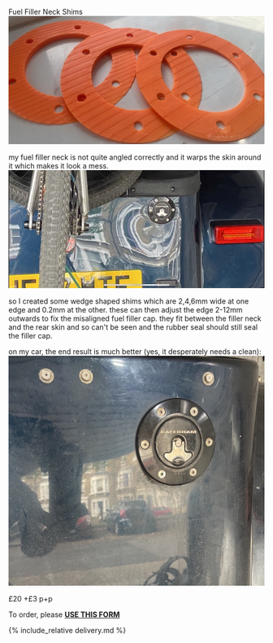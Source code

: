Fuel Filler Neck Shims
![fuel-shim.jpeg](img/fuel-shim.jpeg)

my fuel filler neck is not quite angled correctly and it warps the skin around it which makes it look a mess.
![img/warped.jpeg](img/warped.jpeg)

so I created some wedge shaped shims which are 2,4,6mm wide at one edge and 0.2mm at the other. these can then adjust the edge 2-12mm outwards to fix the misaligned fuel filler cap.
they fit between the filler neck and the rear skin and so can't be seen and the rubber seal should still seal the filler cap. 

on my car, the end result is much better (yes, it desperately needs a clean):
![img/fixed.jpg](img/fixed.jpg)

£20 +£3 p+p 

To order, please **[USE THIS FORM](https://forms.gle/ER4xNpb1KJiYwWG29)**

{% include_relative delivery.md %}